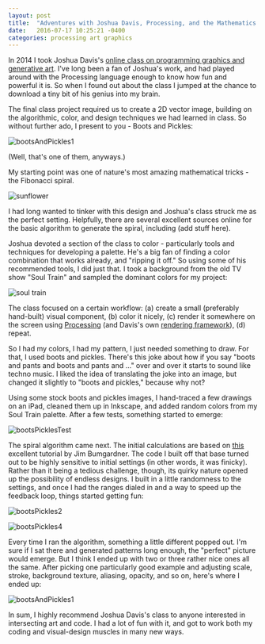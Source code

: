 ```yaml
---
layout: post
title:  "Adventures with Joshua Davis, Processing, and the Mathematics of Nature"
date:   2016-07-17 10:25:21 -0400
categories: processing art graphics
---
```


In 2014 I took Joshua Davis's [online class on programming graphics and generative art](https://www.skillshare.com/classes/design/Programming-Graphics-I-Introduction-to-Generative-Art/782118657). I've long been a fan of Joshua's work, and had played around with the Processing language enough to know how fun and powerful it is. So when I found out about the class I jumped at the chance to download a tiny bit of his genius into my brain.

The final class project required us to create a 2D vector image, building on the algorithmic, color, and design techniques we had learned in class. So without further ado, I present to you - Boots and Pickles:

![bootsAndPickles1](/img/bp/bootsPickles3.jpg)

(Well, that's one of them, anyways.)

My starting point was one of nature's most amazing mathematical tricks - the Fibonacci spiral.

![sunflower](/img/bp/sunflower.jpg)

I had long wanted to tinker with this design and Joshua's class struck me as the perfect setting. Helpfully, there are several excellent sources online for the basic algorithm to generate the spiral, including (add stuff here).

Joshua devoted a section of the class to color - particularly tools and techniques for developing a palette. He's a big fan of finding a color combination that works already, and "ripping it off." So using some of his recommended tools, I did just that. I took a background from the old TV show "Soul Train" and sampled the dominant colors for my project:

![soul train](/img/bp/product-bg-desktop-soultrain.jpg)

The class focused on a certain workflow: (a) create a small (preferably hand-built) visual component, (b) color it nicely, (c) render it somewhere on the screen using [Processing](https://processing.org/) (and Davis's own [rendering framework](http://www.hypeframework.org/)), (d) repeat.

So I had my colors, I had my pattern, I just needed something to draw. For that, I used boots and pickles. There's this joke about how if you say "boots and pants and boots and pants and ..." over and over it starts to sound like techno music. I liked the idea of translating the joke into an image, but changed it slightly to "boots and pickles," because why not?

Using some stock boots and pickles images, I hand-traced a few drawings on an iPad, cleaned them up in Inkscape, and added random colors from my Soul Train palette. After a few tests, something started to emerge:

![bootsPicklesTest](/img/bp/render-000066.jpg)

The spiral algorithm came next. The initial calculations are based on [this](https://krazydad.com/tutorials/circles_js/) excellent tutorial by Jim Bumgardner. The code I built off that base turned out to be highly sensitive to initial settings (in other words, it was finicky). Rather than it being a tedious challenge, though, its quirky nature opened up the possibility of endless designs. I built in a little randomness to the settings, and once I had the ranges dialed in and a way to speed up the feedback loop, things started getting fun:

![bootsPickles2](/img/bp/render-000064-raw.jpg)

![bootsPickles4](/img/bp/render-000114-raw.jpg)

Every time I ran the algorithm, something a little different popped out. I'm sure if I sat there and generated patterns long enough, the "perfect" picture would emerge. But I think I ended up with two or three rather nice ones all the same. After picking one particularly good example and adjusting scale, stroke, background texture, aliasing, opacity, and so on, here's where I ended up:

![bootsAndPickles1](/img/bp/bootsPickles3.jpg)

In sum, I highly recommend Joshua Davis's class to anyone interested in intersecting art and code. I had a lot of fun with it, and got to work both my coding and visual-design muscles in many new ways.
